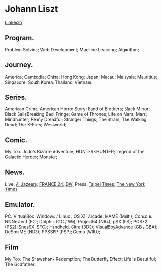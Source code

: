 # Johann Liszt
[LinkedIn](https://www.linkedin.com/in/paint1024/)

## Program.

Problem Solving; Web Development; Machine Learning; Algorithm;

## Journey.

America; Cambodia; China; Hong Kong; Japan; Macau; Malaysia; Mauritius; Singapore; South Korea; Thailand; Vietnam;

## Series.

American Crime; American Horror Story; Band of Brothers; Black Mirror; Black SailsBreaking Bad; Fringe; Game of Thrones; Life on Mars; Mars; Mindhunter; Penny Dreadful; Stranger Things; The Strain; The Walking Dead; The X-Files; Westworld;

## Comic.

My Top.
 JoJo's Bizarre Adventure;
 HUNTER×HUNTER;
 Legend of the Galactic Heroes;
 Monster;

## News.

Live.
 [Al Jazeera;](https://www.youtube.com/channel/UCNye-wNBqNL5ZzHSJj3l8Bg)
 [FRANCE 24;](https://www.youtube.com/channel/UCQfwfsi5VrQ8yKZ-UWmAEFg)
 [DW;](https://www.youtube.com/channel/UCknLrEdhRCp1aegoMqRaCZg)
Press.
 [Taipei Times;](http://www.taipeitimes.com)
 [The New York Times;](https://www.nytimes.com)

## Emulator.

PC.
 VirtualBox (Windows / Linux / OS X);
Arcade.
 MAME (Multi);
Console.
 NNNesterJ (FC);
 Dolphin (GC / Wii);
 Project64 (N64);
 pSX (PS);
 PCSX2 (PS2);
 Snes9X (SFC);
Handheld.
 Citra (3DS);
 VisualBoyAdvance (GB / GBA);
 DeSmuME (NDS);
 PPSSPP (PSP);
 Cemu (WIIU);

## Film

My Top.
 The Shawshank Redemption;
 The Butterfly Effect;
 Life is Beautiful;
 The Godfather;
